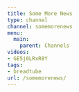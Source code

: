 ```yaml
---
title: Some More News
type: channel
channel: somemorenews
menu:
  main:
    parent: Channels
videos:
- GE5j0LRxR8Y
tags:
- breadtube
url: /somemorenews/
---
```

